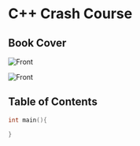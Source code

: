# C++ Crash Course

##  Book Cover

![Front](../../img/cppcrash_front.png)

![Front](../../img/cppcrash_back.png)

## Table of Contents

```cpp
int main(){

}
```
